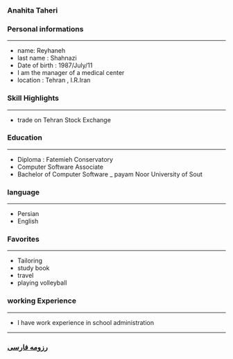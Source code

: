 
### Anahita Taheri


### Personal informations

---
+ name: Reyhaneh
+ last name : Shahnazi
+ Date of birth : 1987/July/11
+ I am the manager of a medical center
+ location : Tehran , I.R.Iran


### Skill Highlights

---
+ trade on Tehran Stock Exchange


### Education

---
+ Diploma : Fatemieh Conservatory
+ Computer Software Associate
+ Bachelor of Computer Software
_ payam Noor University of Sout 

### language

---
+ Persian
+ English

### Favorites

---
+ Tailoring
+ study book
+ travel 
+ playing volleyball

### working Experience

---
+ I have work experience in school administration




--- 
### [رزومه فارسی](resume-fa.md)
